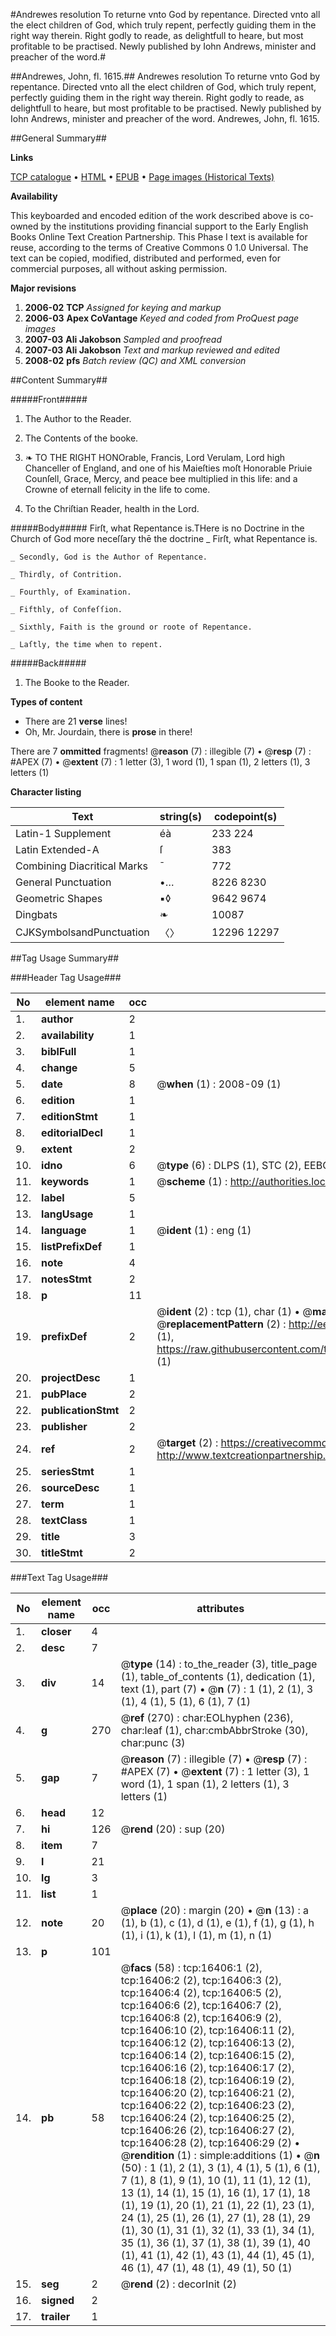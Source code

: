 #Andrewes resolution To returne vnto God by repentance. Directed vnto all the elect children of God, which truly repent, perfectly guiding them in the right way therein. Right godly to reade, as delightfull to heare, but most profitable to be practised. Newly published by Iohn Andrews, minister and preacher of the word.#

##Andrewes, John, fl. 1615.##
Andrewes resolution To returne vnto God by repentance. Directed vnto all the elect children of God, which truly repent, perfectly guiding them in the right way therein. Right godly to reade, as delightfull to heare, but most profitable to be practised. Newly published by Iohn Andrews, minister and preacher of the word.
Andrewes, John, fl. 1615.

##General Summary##

**Links**

[TCP catalogue](http://www.ota.ox.ac.uk/tcp/)  • 
[HTML](http://tei.it.ox.ac.uk/tcp/Texts-HTML/free/A19/A19475.html)  • 
[EPUB](http://tei.it.ox.ac.uk/tcp/Texts-EPUB/free/A19/A19475.epub) • 
[Page images (Historical Texts)](https://data.historicaltexts.jisc.ac.uk/view?pubId=eebo-99851146e&pageId=eebo-99851146e-16406-1)

**Availability**

This keyboarded and encoded edition of the
	       work described above is co-owned by the institutions
	       providing financial support to the Early English Books
	       Online Text Creation Partnership. This Phase I text is
	       available for reuse, according to the terms of Creative
	       Commons 0 1.0 Universal. The text can be copied,
	       modified, distributed and performed, even for
	       commercial purposes, all without asking permission.

**Major revisions**

1. __2006-02__ __TCP__ *Assigned for keying and markup*
1. __2006-03__ __Apex CoVantage__ *Keyed and coded from ProQuest page images*
1. __2007-03__ __Ali Jakobson__ *Sampled and proofread*
1. __2007-03__ __Ali Jakobson__ *Text and markup reviewed and edited*
1. __2008-02__ __pfs__ *Batch review (QC) and XML conversion*

##Content Summary##

#####Front#####

1. The Author to the Reader.

1. The Contents of the booke.

1. ❧ TO THE RIGHT HONOrable, Francis, Lord Verulam, Lord high Chanceller of England, and one of his Maieſties moſt Honorable Priuie Counſell, Grace, Mercy, and peace bee multiplied in this life: and a Crowne of eternall felicity in the life to come.

1. To the Chriſtian Reader, health in the Lord.

#####Body#####
Firſt, what Repentance is.THere is no Doctrine in the Church of God more neceſſary thē the doctrine
    _ Firſt, what Repentance is.

    _ Secondly, God is the Author of Repentance.

    _ Thirdly, of Contrition.

    _ Fourthly, of Examination.

    _ Fifthly, of Confeſſion.

    _ Sixthly, Faith is the ground or roote of Repentance.

    _ Laſtly, the time when to repent.

#####Back#####

1. The Booke to the Reader.

**Types of content**

  * There are 21 **verse** lines!
  * Oh, Mr. Jourdain, there is **prose** in there!

There are 7 **ommitted** fragments! 
 @__reason__ (7) : illegible (7)  •  @__resp__ (7) : #APEX (7)  •  @__extent__ (7) : 1 letter (3), 1 word (1), 1 span (1), 2 letters (1), 3 letters (1)

**Character listing**


|Text|string(s)|codepoint(s)|
|---|---|---|
|Latin-1 Supplement|éà|233 224|
|Latin Extended-A|ſ|383|
|Combining             Diacritical Marks|̄|772|
|General Punctuation|•…|8226 8230|
|Geometric Shapes|▪◊|9642 9674|
|Dingbats|❧|10087|
|CJKSymbolsandPunctuation|〈〉|12296 12297|

##Tag Usage Summary##

###Header Tag Usage###

|No|element name|occ|attributes|
|---|---|---|---|
|1.|__author__|2||
|2.|__availability__|1||
|3.|__biblFull__|1||
|4.|__change__|5||
|5.|__date__|8| @__when__ (1) : 2008-09 (1)|
|6.|__edition__|1||
|7.|__editionStmt__|1||
|8.|__editorialDecl__|1||
|9.|__extent__|2||
|10.|__idno__|6| @__type__ (6) : DLPS (1), STC (2), EEBO-CITATION (1), PROQUEST (1), VID (1)|
|11.|__keywords__|1| @__scheme__ (1) : http://authorities.loc.gov/ (1)|
|12.|__label__|5||
|13.|__langUsage__|1||
|14.|__language__|1| @__ident__ (1) : eng (1)|
|15.|__listPrefixDef__|1||
|16.|__note__|4||
|17.|__notesStmt__|2||
|18.|__p__|11||
|19.|__prefixDef__|2| @__ident__ (2) : tcp (1), char (1)  •  @__matchPattern__ (2) : ([0-9\-]+):([0-9IVX]+) (1), (.+) (1)  •  @__replacementPattern__ (2) : http://eebo.chadwyck.com/downloadtiff?vid=$1&page=$2 (1), https://raw.githubusercontent.com/textcreationpartnership/Texts/master/tcpchars.xml#$1 (1)|
|20.|__projectDesc__|1||
|21.|__pubPlace__|2||
|22.|__publicationStmt__|2||
|23.|__publisher__|2||
|24.|__ref__|2| @__target__ (2) : https://creativecommons.org/publicdomain/zero/1.0/ (1), http://www.textcreationpartnership.org/docs/. (1)|
|25.|__seriesStmt__|1||
|26.|__sourceDesc__|1||
|27.|__term__|1||
|28.|__textClass__|1||
|29.|__title__|3||
|30.|__titleStmt__|2||


###Text Tag Usage###

|No|element name|occ|attributes|
|---|---|---|---|
|1.|__closer__|4||
|2.|__desc__|7||
|3.|__div__|14| @__type__ (14) : to_the_reader (3), title_page (1), table_of_contents (1), dedication (1), text (1), part (7)  •  @__n__ (7) : 1 (1), 2 (1), 3 (1), 4 (1), 5 (1), 6 (1), 7 (1)|
|4.|__g__|270| @__ref__ (270) : char:EOLhyphen (236), char:leaf (1), char:cmbAbbrStroke (30), char:punc (3)|
|5.|__gap__|7| @__reason__ (7) : illegible (7)  •  @__resp__ (7) : #APEX (7)  •  @__extent__ (7) : 1 letter (3), 1 word (1), 1 span (1), 2 letters (1), 3 letters (1)|
|6.|__head__|12||
|7.|__hi__|126| @__rend__ (20) : sup (20)|
|8.|__item__|7||
|9.|__l__|21||
|10.|__lg__|3||
|11.|__list__|1||
|12.|__note__|20| @__place__ (20) : margin (20)  •  @__n__ (13) : a (1), b (1), c (1), d (1), e (1), f (1), g (1), h (1), i (1), k (1), l (1), m (1), n (1)|
|13.|__p__|101||
|14.|__pb__|58| @__facs__ (58) : tcp:16406:1 (2), tcp:16406:2 (2), tcp:16406:3 (2), tcp:16406:4 (2), tcp:16406:5 (2), tcp:16406:6 (2), tcp:16406:7 (2), tcp:16406:8 (2), tcp:16406:9 (2), tcp:16406:10 (2), tcp:16406:11 (2), tcp:16406:12 (2), tcp:16406:13 (2), tcp:16406:14 (2), tcp:16406:15 (2), tcp:16406:16 (2), tcp:16406:17 (2), tcp:16406:18 (2), tcp:16406:19 (2), tcp:16406:20 (2), tcp:16406:21 (2), tcp:16406:22 (2), tcp:16406:23 (2), tcp:16406:24 (2), tcp:16406:25 (2), tcp:16406:26 (2), tcp:16406:27 (2), tcp:16406:28 (2), tcp:16406:29 (2)  •  @__rendition__ (1) : simple:additions (1)  •  @__n__ (50) : 1 (1), 2 (1), 3 (1), 4 (1), 5 (1), 6 (1), 7 (1), 8 (1), 9 (1), 10 (1), 11 (1), 12 (1), 13 (1), 14 (1), 15 (1), 16 (1), 17 (1), 18 (1), 19 (1), 20 (1), 21 (1), 22 (1), 23 (1), 24 (1), 25 (1), 26 (1), 27 (1), 28 (1), 29 (1), 30 (1), 31 (1), 32 (1), 33 (1), 34 (1), 35 (1), 36 (1), 37 (1), 38 (1), 39 (1), 40 (1), 41 (1), 42 (1), 43 (1), 44 (1), 45 (1), 46 (1), 47 (1), 48 (1), 49 (1), 50 (1)|
|15.|__seg__|2| @__rend__ (2) : decorInit (2)|
|16.|__signed__|2||
|17.|__trailer__|1||
